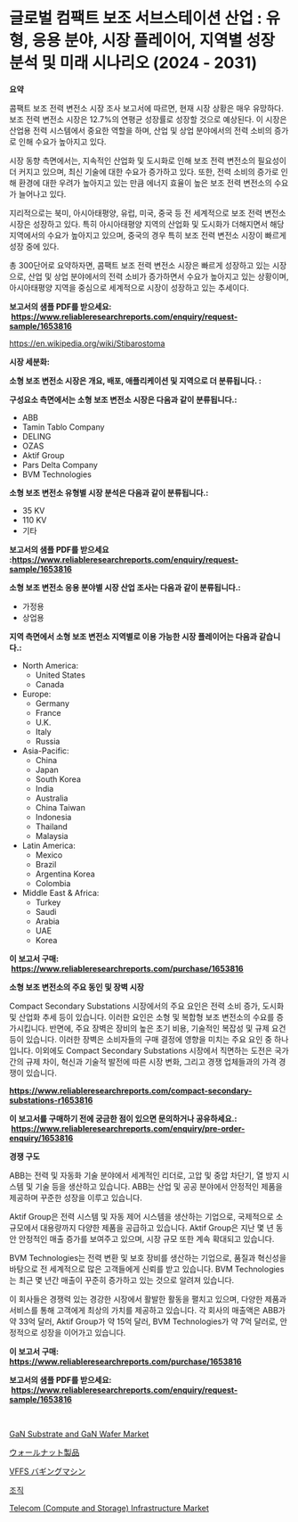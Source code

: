 <p><h1>글로벌 컴팩트 보조 서브스테이션 산업 : 유형, 응용 분야, 시장 플레이어, 지역별 성장 분석 및 미래 시나리오 (2024 - 2031)</h1></p><p><strong>요약</strong></p>
<p><p>콤팩트 보조 전력 변전소 시장 조사 보고서에 따르면, 현재 시장 상황은 매우 유망하다. 보조 전력 변전소 시장은 12.7%의 연평균 성장률로 성장할 것으로 예상된다. 이 시장은 산업용 전력 시스템에서 중요한 역할을 하며, 산업 및 상업 분야에서의 전력 소비의 증가로 인해 수요가 높아지고 있다.</p><p>시장 동향 측면에서는, 지속적인 산업화 및 도시화로 인해 보조 전력 변전소의 필요성이 더 커지고 있으며, 최신 기술에 대한 수요가 증가하고 있다. 또한, 전력 소비의 증가로 인해 환경에 대한 우려가 높아지고 있는 만큼 에너지 효율이 높은 보조 전력 변전소의 수요가 늘어나고 있다.</p><p>지리적으로는 북미, 아시아태평양, 유럽, 미국, 중국 등 전 세계적으로 보조 전력 변전소 시장은 성장하고 있다. 특히 아시아태평양 지역의 산업화 및 도시화가 더해지면서 해당 지역에서의 수요가 높아지고 있으며, 중국의 경우 특히 보조 전력 변전소 시장이 빠르게 성장 중에 있다.</p><p>총 300단어로 요약하자면, 콤팩트 보조 전력 변전소 시장은 빠르게 성장하고 있는 시장으로, 산업 및 상업 분야에서의 전력 소비가 증가하면서 수요가 높아지고 있는 상황이며, 아시아태평양 지역을 중심으로 세계적으로 시장이 성장하고 있는 추세이다.</p></p>
<p><strong>보고서의 샘플 PDF를 받으세요: &nbsp;<a href="https://www.reliableresearchreports.com/enquiry/request-sample/1653816">https://www.reliableresearchreports.com/enquiry/request-sample/1653816</a></strong></p>
<p><a href="https://en.wikipedia.org/wiki/Stibarostoma">https://en.wikipedia.org/wiki/Stibarostoma</a></p>
<p><strong>시장 세분화:</strong></p>
<p><strong> 소형 보조 변전소 시장은 개요, 배포, 애플리케이션 및 지역으로 더 분류됩니다. :</strong></p>
<p><strong>구성요소 측면에서는 소형 보조 변전소 시장은 다음과 같이 분류됩니다.:</strong></p>
<p><ul><li>ABB</li><li>Tamin Tablo Company</li><li>DELING</li><li>OZAS</li><li>Aktif Group</li><li>Pars Delta Company</li><li>BVM Technologies</li></ul></p>
<p><strong> 소형 보조 변전소 유형별 시장 분석은 다음과 같이 분류됩니다.:</strong></p>
<p><ul><li>35 KV</li><li>110 KV</li><li>기타</li></ul></p>
<p><strong>보고서의 샘플 PDF를 받으세요 :<a href="https://www.reliableresearchreports.com/enquiry/request-sample/1653816">https://www.reliableresearchreports.com/enquiry/request-sample/1653816</a></strong></p>
<p><strong> 소형 보조 변전소 응용 분야별 시장 산업 조사는 다음과 같이 분류됩니다.:</strong></p>
<p><ul><li>가정용</li><li>상업용</li></ul></p>
<p><strong>지역 측면에서 소형 보조 변전소 지역별로 이용 가능한 시장 플레이어는 다음과 같습니다.:</strong></p>
<p><ul>
    <li>
        North America:
        <ul>
            <li>United States</li>
            <li>Canada</li>
        </ul>
    </li>
    <li>
        Europe:
        <ul>
            <li>Germany</li>
            <li>France</li>
            <li>U.K.</li>
            <li>Italy</li>
            <li>Russia</li>
        </ul>
    </li>
    <li>
        Asia-Pacific:
        <ul>
            <li>China</li>
            <li>Japan</li>
            <li>South Korea</li>
            <li>India</li>
            <li>Australia</li>
            <li>China Taiwan</li>
            <li>Indonesia</li>
            <li>Thailand</li>
            <li>Malaysia</li>
        </ul>
    </li>
    <li>
        Latin America:
        <ul>
            <li>Mexico</li>
            <li>Brazil</li>
            <li>Argentina Korea</li>
            <li>Colombia</li>
        </ul>
    </li>
    <li>
        Middle East & Africa:
        <ul>
            <li>Turkey</li>
            <li>Saudi</li>
            <li>Arabia</li>
            <li>UAE</li>
            <li>Korea</li>
        </ul>
    </li>
    </ul></p>
<p><strong>이 보고서 구매: &nbsp;<a href="https://www.reliableresearchreports.com/purchase/1653816">https://www.reliableresearchreports.com/purchase/1653816</a></strong></p>
<p><strong>소형 보조 변전소의 주요 동인 및 장벽 시장</strong></p>
<p><p>Compact Secondary Substations 시장에서의 주요 요인은 전력 소비 증가, 도시화 및 산업화 추세 등이 있습니다. 이러한 요인은 소형 및 복합형 보조 변전소의 수요를 증가시킵니다. 반면에, 주요 장벽은 장비의 높은 초기 비용, 기술적인 복잡성 및 규제 요건 등이 있습니다. 이러한 장벽은 소비자들의 구매 결정에 영향을 미치는 주요 요인 중 하나입니다. 이외에도 Compact Secondary Substations 시장에서 직면하는 도전은 국가 간의 규제 차이, 혁신과 기술적 발전에 따른 시장 변화, 그리고 경쟁 업체들과의 가격 경쟁이 있습니다.</p></p>
<p><strong><a href="https://www.reliableresearchreports.com/compact-secondary-substations-r1653816">https://www.reliableresearchreports.com/compact-secondary-substations-r1653816</a></strong></p>
<p><strong>이 보고서를 구매하기 전에 궁금한 점이 있으면 문의하거나 공유하세요.: &nbsp;<a href="https://www.reliableresearchreports.com/enquiry/pre-order-enquiry/1653816">https://www.reliableresearchreports.com/enquiry/pre-order-enquiry/1653816</a></strong></p>
<p><strong>경쟁 구도</strong></p>
<p><p>ABB는 전력 및 자동화 기술 분야에서 세계적인 리더로, 고압 및 중압 차단기, 열 방지 시스템 및 기술 등을 생산하고 있습니다. ABB는 산업 및 공공 분야에서 안정적인 제품을 제공하며 꾸준한 성장을 이루고 있습니다.</p><p>Aktif Group은 전력 시스템 및 자동 제어 시스템을 생산하는 기업으로, 국제적으로 소규모에서 대용량까지 다양한 제품을 공급하고 있습니다. Aktif Group은 지난 몇 년 동안 안정적인 매출 증가를 보여주고 있으며, 시장 규모 또한 계속 확대되고 있습니다.</p><p>BVM Technologies는 전력 변환 및 보호 장비를 생산하는 기업으로, 품질과 혁신성을 바탕으로 전 세계적으로 많은 고객들에게 신뢰를 받고 있습니다. BVM Technologies는 최근 몇 년간 매출이 꾸준히 증가하고 있는 것으로 알려져 있습니다.</p><p>이 회사들은 경쟁력 있는 경강한 시장에서 활발한 활동을 펼치고 있으며, 다양한 제품과 서비스를 통해 고객에게 최상의 가치를 제공하고 있습니다. 각 회사의 매출액은 ABB가 약 33억 달러, Aktif Group가 약 15억 달러, BVM Technologies가 약 7억 달러로, 안정적으로 성장을 이어가고 있습니다.</p></p>
<p><strong>이 보고서 구매: &nbsp; <a href="https://www.reliableresearchreports.com/purchase/1653816">https://www.reliableresearchreports.com/purchase/1653816</a></strong></p>
<p><strong>보고서의 샘플 PDF를 받으세요: &nbsp;<a href="https://www.reliableresearchreports.com/enquiry/request-sample/1653816">https://www.reliableresearchreports.com/enquiry/request-sample/1653816</a></strong><strong></strong></p>
<p>&nbsp;</p>
<p><p><a href="https://github.com/gdfhhhj/Market-Research-Report-List-5/blob/main/gan-substrate-and-gan-wafer-market.md">GaN Substrate and GaN Wafer Market</a></p><p><a href="https://github.com/DanykaKilback/Market-Research-Report-List-2/blob/main/37887306383.md">ウォールナット製品</a></p><p><a href="https://github.com/RandallRunte2023/Market-Research-Report-List-2/blob/main/43872366382.md">VFFS バギングマシン</a></p><p><a href="https://github.com/LuckeyCorbin/Market-Research-Report-List-1/blob/main/916583811013.md">조직</a></p><p><a href="https://github.com/RichRobinson5/Market-Research-Report-List-6/blob/main/telecom-compute-and-storage-infrastructure-market.md">Telecom (Compute and Storage) Infrastructure Market</a></p></p>